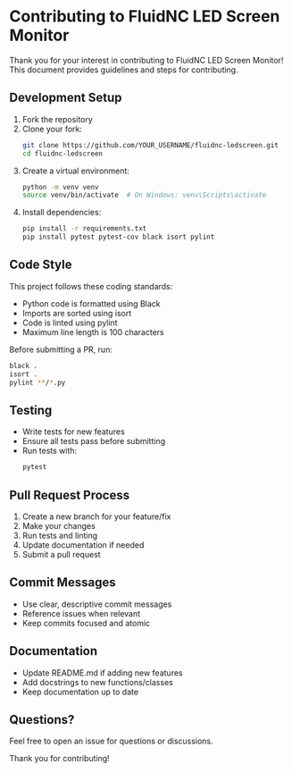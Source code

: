 # Contributing to FluidNC LED Screen Monitor

Thank you for your interest in contributing to FluidNC LED Screen Monitor! This document provides guidelines and steps for contributing.

## Development Setup

1. Fork the repository
2. Clone your fork:
   ```bash
   git clone https://github.com/YOUR_USERNAME/fluidnc-ledscreen.git
   cd fluidnc-ledscreen
   ```
3. Create a virtual environment:
   ```bash
   python -m venv venv
   source venv/bin/activate  # On Windows: venv\Scripts\activate
   ```
4. Install dependencies:
   ```bash
   pip install -r requirements.txt
   pip install pytest pytest-cov black isort pylint
   ```

## Code Style

This project follows these coding standards:
- Python code is formatted using Black
- Imports are sorted using isort
- Code is linted using pylint
- Maximum line length is 100 characters

Before submitting a PR, run:
```bash
black .
isort .
pylint **/*.py
```

## Testing

- Write tests for new features
- Ensure all tests pass before submitting
- Run tests with:
  ```bash
  pytest
  ```

## Pull Request Process

1. Create a new branch for your feature/fix
2. Make your changes
3. Run tests and linting
4. Update documentation if needed
5. Submit a pull request

## Commit Messages

- Use clear, descriptive commit messages
- Reference issues when relevant
- Keep commits focused and atomic

## Documentation

- Update README.md if adding new features
- Add docstrings to new functions/classes
- Keep documentation up to date

## Questions?

Feel free to open an issue for questions or discussions.

Thank you for contributing!
